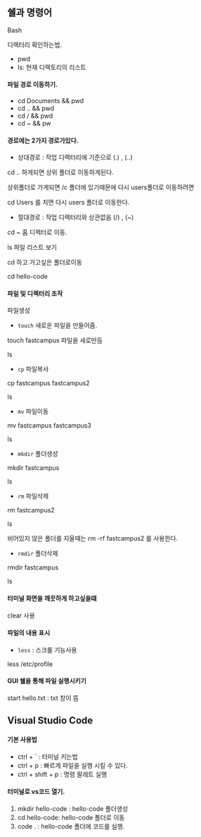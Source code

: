 ## 쉘과 명령어

Bash

디렉터리 확인하는법.

- pwd 
- ls: 현재 디렉토리의 리스트

#### 파일 경로 이동하기.

- cd Documents && pwd 
- cd .. && pwd
- cd / && pwd
- cd ~ && pw

#### 경로에는 2가지 경로가있다.

- 상대경로 : 작업 디렉터리에 기준으로  (.) , (..) 

cd ..  하게되면 상위 폴더로 이동하게된다.

상위폴더로 가게되면 /c 폴더에 있기때문에 다시 users폴더로 이동하려면

cd Users 를 치면 다시 users 폴더로 이동한다.

- 절대경로 : 작업 디렉터리와 상관없음 (/) , (~)

cd ~ 홈 디렉터로 이동.



ls 파일 리스트 보기

cd 하고 가고싶은 폴더로이동  

cd hello-code

#### 파일 및 디렉터리 조작

파일생성

- `touch`  새로운 파일을 만들어줌.

touch fastcampus   파일을 새로만듬

ls

- `cp`  파일복사

cp fastcampus fastcampus2

ls

- `mv` 파일이동

mv fastcampus fastcampus3

ls

- `mkdir` 폴더생성

mkdir fastcampus

ls

- `rm` 파일삭제

rm fastcampus2

ls

비어있지 않은 폴더를 지울때는 rm -rf fastcampus2 를 사용한다.

- `rmdir` 폴더삭제

rmdir fastcampus

ls



#### 터미널 화면을 깨끗하게 하고싶을떄

clear 사용



#### 파일의 내용 표시

-  `less` : 스크롤 기능사용

less /etc/profile 



#### GUI 쉘을 통해 파일 실행시키기

start hello.txt   : txt 창이 뜸



## Visual Studio Code



#### 기본 사용법

- ctrl + ` : 터미널 키는법
- ctrl + p : 빠르게 파일을 실행 시킬 수 있다.
- ctrl + shift + p : 명령 팔레트 실행



#### 터미널로 vs코드 열기.

1. mkdir hello-code : hello-code 폴더생성
2. cd hello-code: hello-code 폴더로 이동
3. code . : hello-code 폴더에 코드를 실행.

